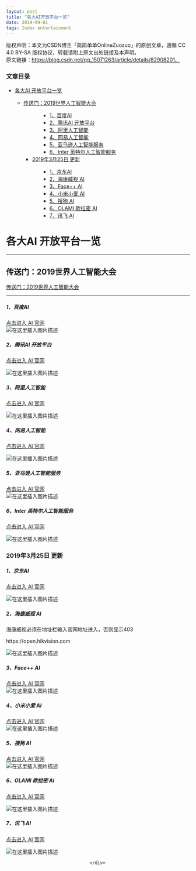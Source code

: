 ```yaml
---
layout: post
title: "各大AI开放平台一览"
date: 2019-09-01 
tags: Index entertainment  
---
```



版权声明：本文为CSDN博主「简简单单OnlineZuozuo」的原创文章，遵循 CC 4.0 BY-SA 版权协议，转载请附上原文出处链接及本声明。  
原文链接：https://blog.csdn.net/qq_15071263/article/details/82908201、

<div id="content_views" class="markdown_views prism-tomorrow-night-eighties">
                    <!-- flowchart 箭头图标 勿删 -->
                    <svg xmlns="http://www.w3.org/2000/svg" style="display: none;">
                        <path stroke-linecap="round" d="M5,0 0,2.5 5,5z" id="raphael-marker-block" style="-webkit-tap-highlight-color: rgba(0, 0, 0, 0);"></path>
                    </svg>
                                            <p></p><div class="toc"><h3><a name="t0"></a>文章目录</h3><ul><li><a href="#AI__2" rel="nofollow" data-token="54290a69595c2c4d3a7c62273378fc4c" target="_self">各大AI 开放平台一览</a></li><ul><li><a href="#2019_7" rel="nofollow" data-token="bd560edff6a0011339a54dc6b6388579" target="_self">传送门：2019世界人工智能大会</a></li><ul><ul><ul><li><a href="#1AI_15" rel="nofollow" data-token="7038d139e539a57315ec4bff9d9690fa" target="_self">1、百度AI</a></li><li><a href="#2AI__19" rel="nofollow" data-token="c7088db383f3b97f56d3097560d69d28" target="_self">2、腾讯AI 开放平台</a></li><li><a href="#3_24" rel="nofollow" data-token="48c1bc8278e416be7472e6f0f24d1714" target="_self">3、阿里人工智能</a></li><li><a href="#4_29" rel="nofollow" data-token="b1dee4a1283b958863689317b1d9aa21" target="_self">4、网易人工智能</a></li><li><a href="#5_33" rel="nofollow" data-token="27d36132aba5ac61b349da209ae58e3a" target="_self">5、亚马逊人工智能服务</a></li><li><a href="#6Inter__36" rel="nofollow" data-token="be7b02cc21773efd0f92d29e8f0e4cb8" target="_self">6、Inter 英特尔人工智能服务</a></li></ul></ul><li><a href="#2019325__41" rel="nofollow" data-token="258944d88c9b69e7c90117e3fce54242" target="_self">2019年3月25日 更新</a></li><ul><ul><li><a href="#1AI_42" rel="nofollow" data-token="0eb5979a8c45a31d000927c66bfc87cc" target="_self">1、京东AI</a></li><li><a href="#2_AI_47" rel="nofollow" data-token="e610f9d4f332dadc167404b633bad575" target="_self">2、海康威视 AI</a></li><li><a href="#3Face_AI_55" rel="nofollow" data-token="8a9bee694fc78352ba4fcd95dc28c42d" target="_self">3、Face++ AI</a></li><li><a href="#4_AI_58" rel="nofollow" data-token="23cca1570bce223eb5f5deb6129ad1e2" target="_self">4、小米小爱 AI</a></li><li><a href="#5_AI_61" rel="nofollow" data-token="678fb8baef043c5bc550e5b73730cd40" target="_self">5、搜狗 AI</a></li><li><a href="#6OLAMI__AI_64" rel="nofollow" data-token="5feaafbe1bfb35d061cfe1017146778a" target="_self">6、OLAMI 欧拉密 AI</a></li><li><a href="#7_AI_68" rel="nofollow" data-token="6158c86e074eb13194f29c6acc9553ba" target="_self">7、讯飞 AI</a></li></ul></ul></ul></ul></ul></div><p></p>
<h1><a name="t1"></a><a id="AI__2"></a>各大AI 开放平台一览</h1>
<hr>
<h2><a name="t2"></a><a id="2019_7"></a>传送门：2019世界人工智能大会</h2>
<p><a href="https://wretchant.blog.csdn.net/article/details/100146938" rel="nofollow" data-token="54b4cc0f41875a34c52f2fb979f4c47e">传送门：2019世界人工智能大会</a></p>
<hr>
<h5><a id="1AI_15"></a>1、百度AI</h5>
<p><a href="http://ai.baidu.com/" rel="nofollow" data-token="418fc2689acc965f96c57e84da5da810">点击进入 AI 官网 </a><br>
<img src="https://img-blog.csdnimg.cn/20190325134000922.png?x-oss-process=image/watermark,type_ZmFuZ3poZW5naGVpdGk,shadow_10,text_aHR0cHM6Ly9ibG9nLmNzZG4ubmV0L3FxXzE1MDcxMjYz,size_16,color_FFFFFF,t_70" alt="在这里插入图片描述"></p>
<h5><a id="2AI__19"></a>2、腾讯AI 开放平台</h5>
<p><a href="https://ai.qq.com/" rel="nofollow" data-token="90d2e478350800c102b2241d56d0d5b0">点击进入 AI 官网 </a></p>
<p><img src="https://img-blog.csdnimg.cn/20190325134012903.png?x-oss-process=image/watermark,type_ZmFuZ3poZW5naGVpdGk,shadow_10,text_aHR0cHM6Ly9ibG9nLmNzZG4ubmV0L3FxXzE1MDcxMjYz,size_16,color_FFFFFF,t_70" alt="在这里插入图片描述"></p>
<h5><a id="3_24"></a>3、阿里人工智能</h5>
<p><a href="https://open.bot.tmall.com/" rel="nofollow" data-token="222a4e3321a5161d53aec79cfb3bfe83">点击进入 AI 官网 </a></p>
<p><img src="https://img-blog.csdnimg.cn/20190325134027365.png?x-oss-process=image/watermark,type_ZmFuZ3poZW5naGVpdGk,shadow_10,text_aHR0cHM6Ly9ibG9nLmNzZG4ubmV0L3FxXzE1MDcxMjYz,size_16,color_FFFFFF,t_70" alt="在这里插入图片描述"></p>
<h5><a id="4_29"></a>4、网易人工智能</h5>
<p><a href="https://ai.163.com/#/m/overview" rel="nofollow" data-token="88fc8d4c43e2a6b10b63a7bc5e24dfa4">点击进入 AI 官网 </a></p>
<p><img src="https://img-blog.csdnimg.cn/20190325134044170.png?x-oss-process=image/watermark,type_ZmFuZ3poZW5naGVpdGk,shadow_10,text_aHR0cHM6Ly9ibG9nLmNzZG4ubmV0L3FxXzE1MDcxMjYz,size_16,color_FFFFFF,t_70" alt="在这里插入图片描述"></p>
<h5><a id="5_33"></a>5、亚马逊人工智能服务</h5>
<p><a href="https://amazonaws-china.com/cn/events/amazon-ai/" rel="nofollow" data-token="868c3b7459ab2822330d17e420b078dd">点击进入 AI  官网</a><br>
<img src="https://img-blog.csdnimg.cn/20190325134109472.png?x-oss-process=image/watermark,type_ZmFuZ3poZW5naGVpdGk,shadow_10,text_aHR0cHM6Ly9ibG9nLmNzZG4ubmV0L3FxXzE1MDcxMjYz,size_16,color_FFFFFF,t_70" alt="在这里插入图片描述"></p>
<h5><a id="6Inter__36"></a>6、Inter 英特尔人工智能服务</h5>
<p><a href="https://software.intel.com/zh-cn/ai-academy/" rel="nofollow" data-token="308264cd2e32b65f6df03af5403cbd15">点击进入 AI 官网 </a></p>
<p><img src="https://img-blog.csdnimg.cn/20190325134128730.png?x-oss-process=image/watermark,type_ZmFuZ3poZW5naGVpdGk,shadow_10,text_aHR0cHM6Ly9ibG9nLmNzZG4ubmV0L3FxXzE1MDcxMjYz,size_16,color_FFFFFF,t_70" alt="在这里插入图片描述"></p>
<h3><a name="t3"></a><a id="2019325__41"></a>2019年3月25日 更新</h3>
<h5><a id="1AI_42"></a>1、京东AI</h5>
<p><a href="http://neuhub.jd.com" rel="nofollow" data-token="cf1b3e3241e123da3a79a89f881a5aee">点击进入 AI 官网 </a></p>
<p><img src="https://img-blog.csdnimg.cn/20190325133416968.png?x-oss-process=image/watermark,type_ZmFuZ3poZW5naGVpdGk,shadow_10,text_aHR0cHM6Ly9ibG9nLmNzZG4ubmV0L3FxXzE1MDcxMjYz,size_16,color_FFFFFF,t_70" alt="在这里插入图片描述"></p>
<h5><a id="2_AI_47"></a>2、海康威视 AI</h5>
<p>海康威视必须在地址栏输入官网地址进入，否则显示403</p>
<p>https://open.hikvision.com</p>
<p><img src="https://img-blog.csdnimg.cn/201903251334410.png?x-oss-process=image/watermark,type_ZmFuZ3poZW5naGVpdGk,shadow_10,text_aHR0cHM6Ly9ibG9nLmNzZG4ubmV0L3FxXzE1MDcxMjYz,size_16,color_FFFFFF,t_70" alt="在这里插入图片描述"></p>
<h5><a id="3Face_AI_55"></a>3、Face++ AI</h5>
<p><a href="https://www.faceplusplus.com.cn" rel="nofollow" data-token="7699092b4c4fdcad69c8b058aa062329">点击进入 AI 官网 </a><br>
<img src="https://img-blog.csdnimg.cn/20190325133726628.png?x-oss-process=image/watermark,type_ZmFuZ3poZW5naGVpdGk,shadow_10,text_aHR0cHM6Ly9ibG9nLmNzZG4ubmV0L3FxXzE1MDcxMjYz,size_16,color_FFFFFF,t_70" alt="在这里插入图片描述"></p>
<h5><a id="4_AI_58"></a>4、小米小爱 AI</h5>
<p><a href="https://xiaoai.mi.com" rel="nofollow" data-token="598905ccc00fbd8a4a07fde69f0f158d">点击进入 AI 官网 </a><br>
<img src="https://img-blog.csdnimg.cn/2019032513375549.png?x-oss-process=image/watermark,type_ZmFuZ3poZW5naGVpdGk,shadow_10,text_aHR0cHM6Ly9ibG9nLmNzZG4ubmV0L3FxXzE1MDcxMjYz,size_16,color_FFFFFF,t_70" alt="在这里插入图片描述"></p>
<h5><a id="5_AI_61"></a>5、搜狗 AI</h5>
<p><a href="http://ai.sogou.com" rel="nofollow" data-token="55d144614d6b0d89a4ecdcfdb72e4a15">点击进入 AI 官网 </a><br>
<img src="https://img-blog.csdnimg.cn/20190325133828102.png?x-oss-process=image/watermark,type_ZmFuZ3poZW5naGVpdGk,shadow_10,text_aHR0cHM6Ly9ibG9nLmNzZG4ubmV0L3FxXzE1MDcxMjYz,size_16,color_FFFFFF,t_70" alt="在这里插入图片描述"></p>
<h5><a id="6OLAMI__AI_64"></a>6、OLAMI 欧拉密 AI</h5>
<p><a href="https://cn.olami.ai/open/website/home/home_show" rel="nofollow" data-token="59c8d83e2ff7d57e5fca4a9e29963e1a">点击进入 AI 官网 </a></p>
<p><img src="https://img-blog.csdnimg.cn/20190325133902529.png?x-oss-process=image/watermark,type_ZmFuZ3poZW5naGVpdGk,shadow_10,text_aHR0cHM6Ly9ibG9nLmNzZG4ubmV0L3FxXzE1MDcxMjYz,size_16,color_FFFFFF,t_70" alt="在这里插入图片描述"></p>
<h5><a id="7_AI_68"></a>7、讯飞 AI</h5>
<p><a href="https://www.xfyun.cn" rel="nofollow" data-token="20192e7bdbb2213722640d40213d42ef">点击进入 AI 官网 </a></p>
<p><img src="https://img-blog.csdnimg.cn/20190325133934486.png?x-oss-process=image/watermark,type_ZmFuZ3poZW5naGVpdGk,shadow_10,text_aHR0cHM6Ly9ibG9nLmNzZG4ubmV0L3FxXzE1MDcxMjYz,size_16,color_FFFFFF,t_70" alt="在这里插入图片描述"></p>

                                    </div>